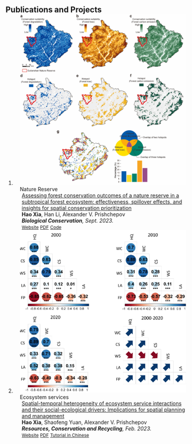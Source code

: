 <h2 id="publications" style="margin: 2px 0px -15px;">Publications and Projects</h2>

<div class="publications">
<ol class="bibliography">

<!-- 
<li>
<div class="pub-row">

  <div class="col-sm-3 abbr" style="position: relative;padding-right: 15px;padding-left: 15px;">
    <img src="assets/img/principalmanifold.png" class="teaser img-fluid z-depth-1">
    <abbr class="badge">arXiv</abbr>
  </div>

  <div class="col-sm-9" style="position: relative;padding-right: 15px;padding-left: 20px;">
    <div class="title"><a href="https://arxiv.org/abs/2306.06534">Principal and Self-Consistent Positive Semi-Defnite Manifolds</a></div>
    <div class="author"><strong>Hanchao Zhang, Thaddeus Tarpey</strong></div>
    <div class="periodical"><em>arXiv <strong>(arXiv)</strong>, Aug. 2023.</em></div>
    <div class="links">
    <a href="assets/files/single.html" class="btn btn-sm z-depth-0" role="button" target="_blank" style="font-size:12px;">Website</a>
      <a href="https://arxiv.org/pdf/2306.06534.pdf" class="btn btn-sm z-depth-0" role="button" target="_blank" style="font-size:12px;">PDF</a>
      <a href="https://github.com/Hanchao-Zhang/Self-Consistency-Clustering" class="btn btn-sm z-depth-0" role="button" target="_blank" style="font-size:12px;">GitHub</a>
      <a href="https://pypi.org/project/KTensors/" class="btn btn-sm z-depth-0" role="button" target="_blank" style="font-size:12px;">Package</a>
      <a href="assets/files/KTensors.bib" class="btn btn-sm z-depth-0" role="button" target="_blank" style="font-size:12px;">BibTeX</a>
      <strong><i style="color:#7b5aa6">arXiv.org</i></strong>
    </div>
  </div>
</div>
</li> -->


<li>
<div class="pub-row">

  <div class="col-sm-3 abbr" style="position: relative;padding-right: 15px;padding-left: 15px;">
    <img src="assets/img/PAeffectiveness.jpg" class="teaser img-fluid z-depth-1">
    <abbr class="badge">Nature Reserve</abbr>
  </div>

  <div class="col-sm-9" style="position: relative;padding-right: 15px;padding-left: 20px;">
    <div class="title"><a href="https://doi.org/10.1016/j.biocon.2023.110254">Assessing forest conservation outcomes of a nature reserve in a subtropical forest ecosystem: effectiveness, spillover effects, and insights for spatial conservation prioritization</a></div>
    <div class="author"><strong>Hao Xia</strong>, Han Li, Alexander V. Prishchepov</div>
    <div class="periodical"><em><strong>Biological Conservation</strong>, Sept. 2023.</em></div>
    <div class="links">
    <a href="https://doi.org/10.1016/j.biocon.2023.110254" class="btn btn-sm z-depth-0" role="button" target="_blank" style="font-size:12px;">Website</a>
      <a href="https://drive.google.com/file/d/1piOR7XYFCx2L6y_4_2931jFlmUbNaQCG/view?usp=drive_link" class="btn btn-sm z-depth-0" role="button" target="_blank" style="font-size:12px;">PDF</a>
      <a href="https://github.com/XiaHaoKU/GNNReffectiveness" class="btn btn-sm z-depth-0" role="button" target="_blank" style="font-size:12px;">Code</a>
    </div>
  </div>
</div>
</li>
  

<li>
<div class="pub-row">

  <div class="col-sm-3 abbr" style="position: relative;padding-right: 15px;padding-left: 15px;">
    <img src="assets/img/RCRfig.png" class="teaser img-fluid z-depth-1">
    <abbr class="badge">Ecosystem services</abbr>
  </div>

  <div class="col-sm-9" style="position: relative;padding-right: 15px;padding-left: 20px;">
    <div class="title"><a href="https://doi.org/10.1016/j.biocon.2023.110254">Spatial-temporal heterogeneity of ecosystem service interactions and their social-ecological drivers: Implications for spatial planning and management</a></div>
    <div class="author"><strong>Hao Xia</strong>, Shaofeng Yuan, Alexander V. Prishchepov</div>
    <div class="periodical"><em><strong>Resources, Conservation and Recycling</strong>, Feb. 2023.</em></div>
    <div class="links">
    <a href="https://doi.org/10.1016/j.resconrec.2022.106767" class="btn btn-sm z-depth-0" role="button" target="_blank" style="font-size:12px;">Website</a>
      <a href="https://drive.google.com/file/d/1BtUB-QEzJ0rwHhGOYu_eNKh3ZcIFTaly/view?usp=drive_link" class="btn btn-sm z-depth-0" role="button" target="_blank" style="font-size:12px;">PDF</a>
      <a href="https://space.bilibili.com/201337684/channel/seriesdetail?sid=3677977&ctype=0" role="button" target="_blank" style="font-size:12px;">Tutorial in Chinese</a>
    </div>
  </div>
</div>
</li>
  
<br>

</ol>
</div>
